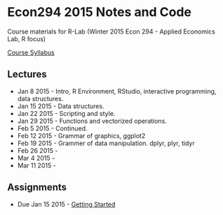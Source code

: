 # Econ294 2015 Notes and Code


Course materials for R-Lab (Winter 2015 Econ 294 - Applied Economics Lab, R focus)

[Course Syllabus](/Syllabus/econ294_syllabus.Rmd)

## Lectures

* Jan 8 2015 - Intro, R Environment, RStudio, interactive programming, data structures.
* Jan 15 2015 - Data structures.
* Jan 22 2015 - Scripting and style.
* Jan 29 2015 - Functions and vectorized operations. 
* Feb 5 2015 - Continued. 
* Feb 12 2015 - Grammar of graphics, ggplot2
* Feb 19 2015 - Grammer of data manipulation. dplyr, plyr, tidyr
* Feb 26 2015 - 
* Mar 4 2015 -
* Mar 11 2015 -

## Assignments 

* Due Jan 15 2015 - [Getting Started](/Assignments/Econ_294_Assignment_1.pdf)
